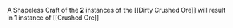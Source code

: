 A Shapeless Craft of the **2** instances of the [[Dirty Crushed Ore]] will result in **1** instance of [[Crushed Ore]] 